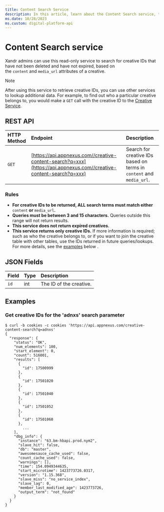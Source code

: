 ```yaml
---
title: Content Search Service
description: In this article, learn about the Content Search service, their JSON fields, and REST API with thorough examples.
ms.date: 10/28/2023
ms.custom: digital-platform-api
---
```


# Content Search service

Xandr admins can use this read-only service to search for creative IDs that have not been deleted and have not expired, based on the `content` and `media_url` attributes of a creative.

> [!NOTE]
> After using this service to retrieve creative IDs, you can use other services to lookup additional data. For example, to find out who a particular creative belongs to, you would make a `GET` call with the creative ID to the [Creative Service](creative-service.md).

## REST API

| HTTP Method | Endpoint | Description |
|:---|:---|:---|
| `GET` | [https://api.appnexus.com//creative-content-search?q=xxx](https://api.appnexus.com//creative-content-search?q=xxx) | Search for creative IDs based on terms in `content` and `media_url`. |

### Rules

- **For creative IDs to be returned, ALL search terms must match either** `content` **or** `media_url`**.**
- **Queries must be between 3 and 15 characters.** Queries outside this range will not return results.
- **This service does not return expired creatives.**
- **This service returns only creative IDs.** If more information is required; such as who the creative belongs to, or if you want to join
  the creative table with other tables, use the IDs returned in future queries/lookups. For more details, see the [examples](#examples) below .

## JSON Fields

| Field | Type | Description |
|:---|:---|:---|
| `id` | int | The ID of the creative. |

## Examples

### Get creative IDs for the 'adnxs' search parameter

```
$ curl -b cookies -c cookies 'https://api.appnexus.com/creative-content-search?q=adnxs'
{
  "response": {
    "status": "OK",
    "num_elements": 100,
    "start_element": 0,
    "count": 516001,
    "results": [
      {
        "id": 17500999
      },
      {
        "id": 17501020
      },
      {
        "id": 17501040
      },
      {
        "id": 17501052
      },
      {
        "id": 17501060
      },
        ...
    ],
    "dbg_info": {
      "instance": "63.bm-hbapi.prod.nym2",
      "slave_hit": false,
      "db": "master",
      "awesomesauce_cache_used": false,
      "count_cache_used": false,
      "warnings": [],
      "time": 154.0949344635,
      "start_microtime": 1423773726.0317,
      "version": "1.15.368",
      "slave_miss": "no_service_index",
      "slave_lag": 0,
      "member_last_modified_age": 1423773726,
      "output_term": "not_found"
    }
  }
}
```

